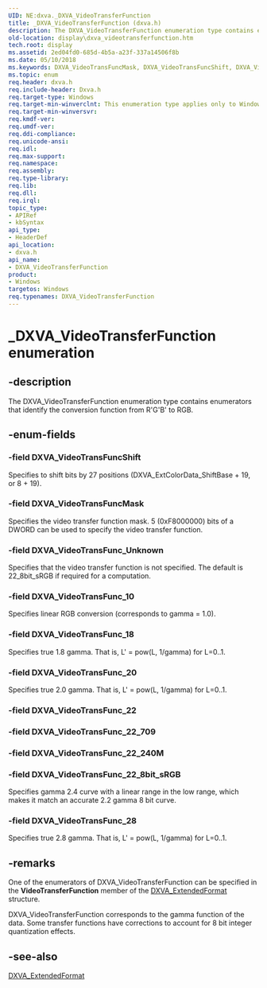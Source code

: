 ```yaml
---
UID: NE:dxva._DXVA_VideoTransferFunction
title: _DXVA_VideoTransferFunction (dxva.h)
description: The DXVA_VideoTransferFunction enumeration type contains enumerators that identify the conversion function from R'G'B' to RGB.
old-location: display\dxva_videotransferfunction.htm
tech.root: display
ms.assetid: 2ed04fd0-685d-4b5a-a23f-337a14506f8b
ms.date: 05/10/2018
ms.keywords: DXVA_VideoTransFuncMask, DXVA_VideoTransFuncShift, DXVA_VideoTransFunc_10, DXVA_VideoTransFunc_18, DXVA_VideoTransFunc_20, DXVA_VideoTransFunc_22, DXVA_VideoTransFunc_22_240M, DXVA_VideoTransFunc_22_709, DXVA_VideoTransFunc_22_8bit_sRGB, DXVA_VideoTransFunc_28, DXVA_VideoTransFunc_Unknown, DXVA_VideoTransferFunction, DXVA_VideoTransferFunction enumeration [Display Devices], _DXVA_VideoTransferFunction, display.dxva_videotransferfunction, dxva/DXVA_VideoTransFuncMask, dxva/DXVA_VideoTransFuncShift, dxva/DXVA_VideoTransFunc_10, dxva/DXVA_VideoTransFunc_18, dxva/DXVA_VideoTransFunc_20, dxva/DXVA_VideoTransFunc_22, dxva/DXVA_VideoTransFunc_22_240M, dxva/DXVA_VideoTransFunc_22_709, dxva/DXVA_VideoTransFunc_22_8bit_sRGB, dxva/DXVA_VideoTransFunc_28, dxva/DXVA_VideoTransFunc_Unknown, dxva/DXVA_VideoTransferFunction, dxvaref_67be6e0a-79c6-4821-b3c3-899c2a2f9234.xml
ms.topic: enum
req.header: dxva.h
req.include-header: Dxva.h
req.target-type: Windows
req.target-min-winverclnt: This enumeration type applies only to Windows Server 2003 with SP1 and later, and Windows XP with SP2 and later.
req.target-min-winversvr: 
req.kmdf-ver: 
req.umdf-ver: 
req.ddi-compliance: 
req.unicode-ansi: 
req.idl: 
req.max-support: 
req.namespace: 
req.assembly: 
req.type-library: 
req.lib: 
req.dll: 
req.irql: 
topic_type:
- APIRef
- kbSyntax
api_type:
- HeaderDef
api_location:
- dxva.h
api_name:
- DXVA_VideoTransferFunction
product:
- Windows
targetos: Windows
req.typenames: DXVA_VideoTransferFunction
---
```


# _DXVA_VideoTransferFunction enumeration


## -description


The DXVA_VideoTransferFunction enumeration type contains enumerators that identify the conversion function from R'G'B' to RGB.


## -enum-fields




### -field DXVA_VideoTransFuncShift

Specifies to shift bits by 27 positions (DXVA_ExtColorData_ShiftBase + 19, or 8 + 19).


### -field DXVA_VideoTransFuncMask

Specifies the video transfer function mask. 5 (0xF8000000) bits of a DWORD can be used to specify the video transfer function.


### -field DXVA_VideoTransFunc_Unknown

Specifies that the video transfer function is not specified. The default is 22_8bit_sRGB if required for a computation.


### -field DXVA_VideoTransFunc_10

Specifies linear RGB conversion (corresponds to gamma = 1.0).


### -field DXVA_VideoTransFunc_18

Specifies true 1.8 gamma. That is, L' = pow(L, 1/gamma) for L=0..1.


### -field DXVA_VideoTransFunc_20

Specifies true 2.0 gamma. That is, L' = pow(L, 1/gamma) for L=0..1.


### -field DXVA_VideoTransFunc_22


### -field DXVA_VideoTransFunc_22_709


### -field DXVA_VideoTransFunc_22_240M


### -field DXVA_VideoTransFunc_22_8bit_sRGB

Specifies gamma 2.4 curve with a linear range in the low range, which makes it match an accurate 2.2 gamma 8 bit curve. 


### -field DXVA_VideoTransFunc_28

Specifies true 2.8 gamma. That is, L' = pow(L, 1/gamma) for L=0..1.


## -remarks



One of the enumerators of DXVA_VideoTransferFunction can be specified in the <b>VideoTransferFunction</b> member of the <a href="https://msdn.microsoft.com/library/windows/hardware/ff563967">DXVA_ExtendedFormat</a> structure.

DXVA_VideoTransferFunction corresponds to the gamma function of the data. Some transfer functions have corrections to account for 8 bit integer quantization effects.




## -see-also




<a href="https://msdn.microsoft.com/library/windows/hardware/ff563967">DXVA_ExtendedFormat</a>
 

 

